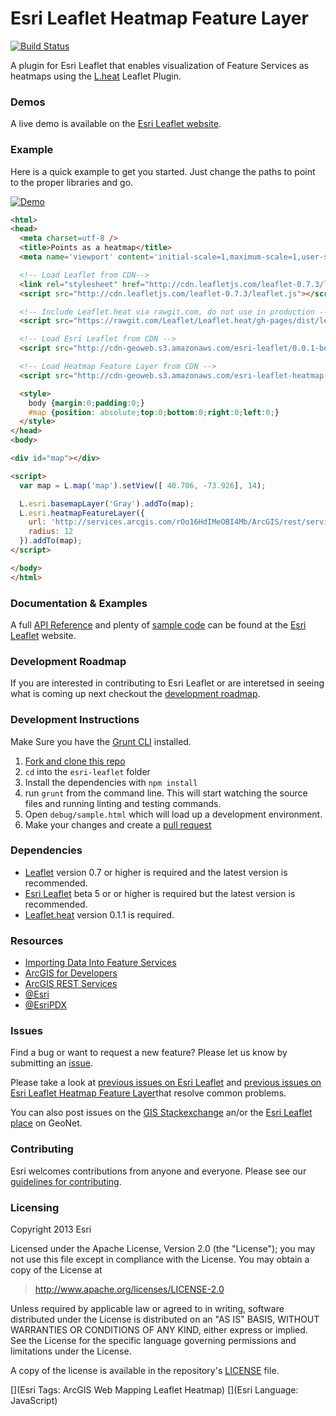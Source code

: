 # Esri Leaflet Heatmap Feature Layer

[![Build Status](https://travis-ci.org/Esri/esri-leaflet-heatmap-feature-layer.svg)](https://travis-ci.org/Esri/esri-leaflet-heatmap-feature-layer)

A plugin for Esri Leaflet that enables visualization of Feature Services as heatmaps using the [L.heat](https://github.com/Leaflet/Leaflet.heat) Leaflet Plugin.

### Demos
A live demo is available on the [Esri Leaflet website](http://esri.github.io/esri-leaflet/examples/visualize-points-as-a-heatmap.html).

### Example
Here is a quick example to get you started. Just change the paths to point to the proper libraries and go.

<a href="http://esri.github.io/esri-leaflet/examples/visualize-points-as-a-heatmap.html">
  <img src="https://github.com/Esri/esri-leaflet-heatmap-feature-layer/raw/master/esri-leaflet-heatmap-feature-layer.jpg" alt="Demo">
</a>

```html
<html>
<head>
  <meta charset=utf-8 />
  <title>Points as a heatmap</title>
  <meta name='viewport' content='initial-scale=1,maximum-scale=1,user-scalable=no' />

  <!-- Load Leaflet from CDN-->
  <link rel="stylesheet" href="http://cdn.leafletjs.com/leaflet-0.7.3/leaflet.css" />
  <script src="http://cdn.leafletjs.com/leaflet-0.7.3/leaflet.js"></script>

  <!-- Include Leaflet.heat via rawgit.com, do not use in production -->
  <script src="https://rawgit.com/Leaflet/Leaflet.heat/gh-pages/dist/leaflet-heat.js"></script>

  <!-- Load Esri Leaflet from CDN -->
  <script src="http://cdn-geoweb.s3.amazonaws.com/esri-leaflet/0.0.1-beta.6/esri-leaflet.js"></script>

  <!-- Load Heatmap Feature Layer from CDN -->
  <script src="http://cdn-geoweb.s3.amazonaws.com/esri-leaflet-heatmap-feature-layer/0.0.1-beta.1/esri-leaflet-heatmap-feature-layer.js"></script>

  <style>
    body {margin:0;padding:0;}
    #map {position: absolute;top:0;bottom:0;right:0;left:0;}
  </style>
</head>
<body>

<div id="map"></div>

<script>
  var map = L.map('map').setView([ 40.706, -73.926], 14);

  L.esri.basemapLayer('Gray').addTo(map);
  L.esri.heatmapFeatureLayer({
    url: 'http://services.arcgis.com/rOo16HdIMeOBI4Mb/ArcGIS/rest/services/Graffiti_Reports/FeatureServer/0',
    radius: 12
  }).addTo(map);
</script>

</body>
</html>
```

### Documentation & Examples

A full [API Reference](http://esri.github.io/esri-leaflet/api-reference/) and plenty of [sample code](http://esri.github.io/esri-leaflet/examples/) can be found at the [Esri Leaflet](http://esri.github.io/esri-leaflet/) website.

### Development Roadmap

If you are interested in contributing to Esri Leaflet or are interetsed in seeing what is coming up next checkout the [development roadmap](https://github.com/Esri/esri-leaflet/wiki/Roadmap).

### Development Instructions

Make Sure you have the [Grunt CLI](http://gruntjs.com/getting-started) installed.

1. [Fork and clone this repo](https://help.github.com/articles/fork-a-repo)
2. `cd` into the `esri-leaflet` folder
3. Install the dependencies with `npm install`
4. run `grunt` from the command line. This will start watching the source files and running linting and testing commands.
5. Open `debug/sample.html` which will load up a development environment.
6. Make your changes and create a [pull request](https://help.github.com/articles/creating-a-pull-request)

### Dependencies

* [Leaflet](http://leaflet.com) version 0.7 or higher is required and the latest version is recommended.
* [Esri Leaflet](http://esri.github.io/esri-leaflet/) beta 5 or or higher is required but the latest version is recommended.
* [Leaflet.heat](https://github.com/Leaflet/Leaflet.heat) version 0.1.1 is required.

### Resources

* [Importing Data Into Feature Services](https://developers.arcgis.com/tools/csv-to-feature-service/)
* [ArcGIS for Developers](http://developers.arcgis.com)
* [ArcGIS REST Services](http://resources.arcgis.com/en/help/arcgis-rest-api/)
* [@Esri](http://twitter.com/esri)
* [@EsriPDX](http://twitter.com/esripdx)

### Issues

Find a bug or want to request a new feature?  Please let us know by submitting an [issue](https://github.com/Esri/esri-leaflet-heatmap-feature-layer/issues).

Please take a look at [previous issues on Esri Leaflet](https://github.com/Esri/esri-leaflet/issues?labels=FAQ&milestone=&page=1&state=closed) and [previous issues on Esri Leaflet Heatmap Feature Layer](https://github.com/Esri/esri-leaflet-heatmap-feature-layer/issues?labels=FAQ&milestone=&page=1&state=closed)that resolve common problems.

You can also post issues on the [GIS Stackexchange](http://gis.stackexchange.com/questions/ask?tags=esri-leaflet,leaflet) an/or the [Esri Leaflet place](https://geonet.esri.com/discussion/create.jspa?sr=pmenu&containerID=1841&containerType=700&tags=esri-leaflet,leaflet) on GeoNet.

### Contributing

Esri welcomes contributions from anyone and everyone. Please see our [guidelines for contributing](https://github.com/Esri/esri-leaflet-heatmap-feature-layer/blob/master/CONTRIBUTING.md).

### Licensing
Copyright 2013 Esri

Licensed under the Apache License, Version 2.0 (the "License");
you may not use this file except in compliance with the License.
You may obtain a copy of the License at

> http://www.apache.org/licenses/LICENSE-2.0

Unless required by applicable law or agreed to in writing, software
distributed under the License is distributed on an "AS IS" BASIS,
WITHOUT WARRANTIES OR CONDITIONS OF ANY KIND, either express or implied.
See the License for the specific language governing permissions and
limitations under the License.

A copy of the license is available in the repository's [LICENSE](./LICENSE) file.

[](Esri Tags: ArcGIS Web Mapping Leaflet Heatmap)
[](Esri Language: JavaScript)
